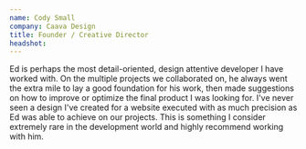 ```yaml
---
name: Cody Small
company: Caava Design
title: Founder / Creative Director
headshot:
---
```


Ed is perhaps the most detail-oriented, design attentive developer I have worked with. On the multiple projects we collaborated on, he always went the extra mile to lay a good foundation for his work, then made suggestions on how to improve or optimize the final product I was looking for. I've never seen a design I've created for a website executed with as much precision as Ed was able to achieve on our projects. This is something I consider extremely rare in the development world and highly recommend working with him.